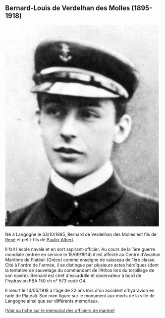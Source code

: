 ## Bernard-Louis de Verdelhan des Molles (1895-1918)

![Photographie de Bernard de Verdelhan](/media/individus/bernard_de_verdelhan.jpg)

Né à Langogne le 03/10/1895, Bernard de Verdelhan des Molles est fils de [René](rene-charles_de_verdelhan_des_molles_1868-1947) et petit-fils de [Paulin-Albert](paulin-joseph-albert_de_verdelhan_des_molles_1837-1914).

Il fait l'école navale et en sort aspirant-officier. Au cours de la 1ère guerre mondiale (entrée en service le 15/09/1914) il est affecté au Centre d'Aviation Maritime de Platéali (Grèce) comme enseigne de vaisseau de 1ère classe. Cité à l'ordre de l'armée, il se distingue par plusieurs actes héroïques (dont la tentative de sauvetage du commandant de l'Athos lors du torpillage de son navire). Bernard est chef d'escadrille et observateur à bord de l'hydravion FBA 150 ch n° 573 codé G4.

Il meurt le 14/05/1918 à l'âge de 22 ans lors d'un accident d'hydravion en rade de Platéali. Son nom figure sur le monument aux morts de la ville de Langogne ainsi que sur différents mémoriaux.

\[[Voir sa fiche sur le mémorial des officiers de marine](http://memorial-aen.fr/detail.php?&id=366)\]

